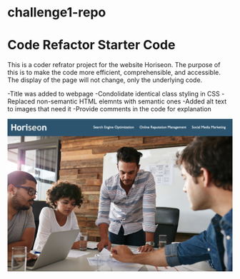 # challenge1-repo
# Code Refactor Starter Code
This is a coder refrator project for the website Horiseon. The purpose of this is to make the code more efficient, comprehensible, and accessible. The display of the page will not change, only the underlying code.

-Title was added to webpage
-Condolidate identical class styling in CSS
-Replaced non-semantic HTML elemnts with semantic ones
-Added alt text to images that need it
-Provide comments in the code for explanation

![screenshot](/assets/images/horiseon.png)
